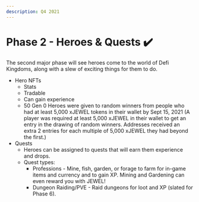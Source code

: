 ```yaml
---
description: Q4 2021
---
```


# Phase 2 - Heroes & Quests ✔️

The second major phase will see heroes come to the world of Defi Kingdoms, along with a slew of exciting things for them to do.

* Hero NFTs
  * Stats
  * Tradable
  * Can gain experience
  * 50 Gen 0 Heroes were given to random winners from people who had at least 5,000 xJEWEL tokens in their wallet by Sept 15, 2021 (A player was required at least 5,000 xJEWEL in their wallet to get an entry in the drawing of random winners. Addresses received an extra 2 entries for each multiple of 5,000 xJEWEL they had beyond the first.)
* Quests
  * Heroes can be assigned to quests that will earn them experience and drops.
  * Quest types:
    * Professions - Mine, fish, garden, or forage to farm for in-game items and currency and to gain XP. Mining and Gardening can even reward you with JEWEL!
    * Dungeon Raiding/PVE - Raid dungeons for loot and XP (slated for Phase 6).

